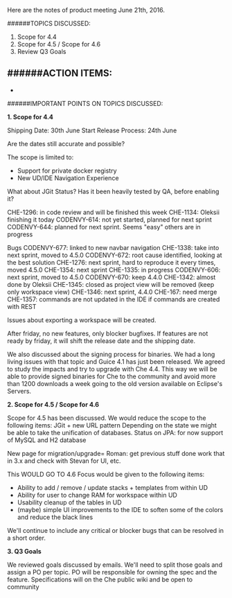 Here are the notes of product meeting June 21th, 2016.

######TOPICS DISCUSSED:

1. Scope for 4.4
2. Scope for 4.5 / Scope for 4.6
3. Review Q3 Goals

######ACTION ITEMS:
- 
- 

######IMPORTANT POINTS ON TOPICS DISCUSSED:

**1. Scope for 4.4**

Shipping Date: 30th June
Start Release Process: 24th June

Are the dates still accurate and possible?

The scope is limited to:
- Support for private docker registry
- New UD/IDE Navigation Experience

What about JGit Status? Has it been heavily tested by QA, before enabling it?

CHE-1296: in code review and will be finished this week
CHE-1134: Oleksii finishing it today
CODENVY-614: not yet started, planned for next sprint
CODENVY-644: planned for next sprint. Seems "easy"
others are in progress

Bugs
CODENVY-677: linked to new navbar navigation
CHE-1338: take into next sprint, moved to 4.5.0
CODENVY-672: root cause identified, looking at the best solution
CHE-1276: next sprint, hard to reproduce it every times, moved 4.5.0
CHE-1354: next sprint
CHE-1335: in progress
CODENVY-606: next sprint, moved to 4.5.0
CODENVY-670: keep 4.4.0
CHE-1342: almost done by Oleksii
CHE-1345: closed as project view will be removed (keep only workspace view)
CHE-1346: next sprint, 4.4.0
CHE-167: need merge
CHE-1357: commands are not updated in the IDE if commands are created with REST

Issues about exporting a workspace will be created.


After friday, no new features, only blocker bugfixes. If features are not ready by friday, it will shift the release date and the shipping date. 


We also discussed about the signing process for binaries. We had a long living issues with that topic and Guice 4.1 has just been released. We agreed to study the impacts and try to upgrade with Che 4.4. This way we will be able to provide signed binaries for Che to the community and avoid more than 1200 downloads a week going to the old version available on Eclipse's Servers. 


**2. Scope for 4.5 / Scope for 4.6**

Scope for 4.5 has been discussed. We would reduce the scope to the following items:
JGit + new URL pattern 
Depending on the state we might be able to take the unification of databases. Status on JPA: for now support of MySQL and H2 database

New page for migration/upgrade=
Roman: get previous stuff done work that in 3.x and check with Stevan for UI, etc.


This WOULD GO TO 4.6
Focus would be given to the following items: 
- Ability to add / remove / update stacks + templates from within UD
- Ability for user to change RAM for workspace within UD
- Usability cleanup of the tables in UD 
- (maybe) simple UI improvements to the IDE to soften some of the colors and reduce the black lines

We'll continue to include any critical or blocker bugs that can be resolved in a short order.


**3. Q3 Goals**

We reviewed goals discussed by emails.
We'll need to split those goals and assign a PO per topic. PO will be responsible for owning the spec and the feature. Specifications will on the Che public wiki and be open to community




